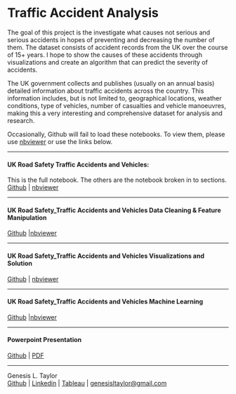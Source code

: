 # Traffic Accident Analysis
The goal of this project is the investigate what causes not serious and serious accidents in hopes of preventing and decreasing the number of them. The dataset consists of accident records from the UK over the course of 15+ years. I hope to show the causes of these accidents through visualizations and create an algorithm that can predict the severity of accidents.

The UK government collects and publishes (usually on an annual basis) detailed information about traffic accidents across the country. This information includes, but is not limited to, geographical locations, weather conditions, type of vehicles, number of casualties and vehicle manoeuvres, making this a very interesting and comprehensive dataset for analysis and research.


Occasionally, Github will fail to load these notebooks. To view them, please use [nbviewer](https://nbviewer.jupyter.org/) or use the links below.
***

#### UK Road Safety Traffic Accidents and Vehicles:
This is the full notebook. The others are the notebook broken in to sections.<br>
[Github](https://github.com/GenTaylor/Traffic-Accident-Analysis/blob/master/UK_Road_Safety_Traffic_Accidents_and_Vehicles.ipynb) | [nbviewer](https://nbviewer.jupyter.org/github/GenTaylor/Traffic-Accident-Analysis/blob/master/UK_Road_Safety_Traffic_Accidents_and_Vehicles.ipynb)
***
#### UK Road Safety_Traffic Accidents and Vehicles Data Cleaning & Feature Manipulation
[Github](https://github.com/GenTaylor/Traffic-Accident-Analysis/blob/master/Data_Cleaning_and_Feature_Manipulation_UK_Road_Safety_Traffic_Accidents_and_Vehicles.ipynb) |[nbviewer](https://nbviewer.jupyter.org/github/GenTaylor/Traffic-Accident-Analysis/blob/master/Data_Cleaning_and_Feature_Manipulation_UK_Road_Safety_Traffic_Accidents_and_Vehicles.ipynb)
***
#### UK Road Safety_Traffic Accidents and Vehicles Visualizations and Solution
[Github](https://github.com/GenTaylor/Traffic-Accident-Analysis/blob/master/Visualizations_and_Solution_UK_Road_Safety_Traffic_Accidents_and_Vehicles.ipynb) | [nbviewer](https://nbviewer.jupyter.org/github/GenTaylor/Traffic-Accident-Analysis/blob/master/Visualizations_and_Solution_UK_Road_Safety_Traffic_Accidents_and_Vehicles.ipynb)
***
#### UK Road Safety_Traffic Accidents and Vehicles Machine Learning
[Github](https://github.com/GenTaylor/Traffic-Accident-Analysis/blob/master/Machine_Learning_UK_Road_Safety_Traffic_Accidents_and_Vehicles.ipynb) |[nbviewer](https://nbviewer.jupyter.org/github/GenTaylor/Traffic-Accident-Analysis/blob/master/Machine_Learning_UK_Road_Safety_Traffic_Accidents_and_Vehicles.ipynb)
***
#### Powerpoint Presentation
[Github](https://github.com/GenTaylor/Traffic-Accident-Analysis/blob/master/HTML%20PDF%20Versions%20and%20PPT/Traffic_Analysis_and_Severity_Prediction.pptx) | [PDF](https://github.com/GenTaylor/Traffic-Accident-Analysis/blob/master/HTML%20PDF%20Versions%20and%20PPT/Traffic_Analysis_and_Severity_Prediction.pdf)
***
Genesis L. Taylor<br>
[Github](https://github.com/GenTaylor/) | [Linkedin](https://linkedin.com/in/genesistaylor/) | [Tableau](https://public.tableau.com/profile/genesis.taylor#!/) | [genesisltaylor@gmail.com](mailto:genesisltaylor@gmail.com)

